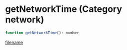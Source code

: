 # getNetworkTime (Category network)

```js
function getNetworkTime(): number
```

[filename](getNetworkTime_m.md ':include')